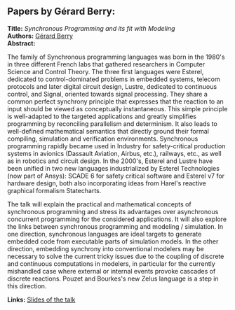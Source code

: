 <h2>Papers by Gérard Berry:</h2>
<p>
<b>Title:</b> <i> Synchronous Programming and its fit with Modeling </i> <br />
<b>Authors:</b> <a href="../authors/author_27.html">Gérard Berry</a><br />
<b>Abstract:</b>
<p>The family of Synchronous programming languages
was born in the 1980's in three different French labs that gathered
researchers in Computer Science and Control Theory. The three
first languages were Esterel, dedicated to control-dominated
problems in embedded systems, telecom protocols and later
digital circuit design, Lustre, dedicated to continuous control, and
Signal, oriented towards signal processing. They share a common
perfect synchrony principle that expresses that the reaction to
an input should be viewed as conceptually instantaneous. This
simple principle is well-adapted to the targeted applications
and greatly simplifies programming by reconciling parallelism
and determinism. It also leads to well-defined mathematical
semantics that directly ground their formal compiling, simulation
and verification environments. Synchronous programming
rapidly became used in Industry for safety-critical production
systems in avionics (Dassault Aviation, Airbus, etc.), railways, etc.,
as well as in robotics and circuit design. In the 2000's, Esterel
and Lustre have been unified in two new languages industrialized
by Esterel Technologies (now part of Ansys): SCADE 6 for safety
critical software and Esterel v7 for hardware design, both also
incorporating ideas from Harel's reactive graphical formalism
Statecharts.
</p>
<p>
The talk will explain the practical and mathematical concepts
of synchronous programming and stress its advantages over
asynchronous concurrent programming for the considered
applications. It will also explore the links between synchronous
programming and modeling / simulation. In one direction,
synchronous languages are ideal targets to generate embedded
code from executable parts of simulation models. In the other
direction, embedding synchrony into conventional modelers
may be necessary to solve the current tricky issues due to the
coupling of discrete and continuous computations in modelers,
in particular for the currently mishandled case where external
or internal events provoke cascades of discrete reactions. Pouzet
and Bourkes's new Zelus language is a step in this direction.
</p>
<b>Links:</b> <a href="../submissions/2017-05-17-Berry-Modelica-Prague.pdf">Slides of the talk</a></p>